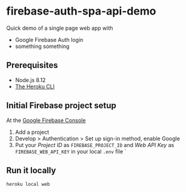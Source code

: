 # firebase-auth-spa-api-demo
Quick demo of a single page web app with
* Google Firebase Auth login
* something something

## Prerequisites
* Node.js 8.12
* [The Heroku CLI](https://devcenter.heroku.com/articles/heroku-cli)

## Initial Firebase project setup
At the [Google Firebase Console](https://console.firebase.google.com/)
1) Add a project
2) Develop > Authentication > Set up sign-in method, enable Google
3) Put your _Project ID_ as `FIREBASE_PROJECT_ID` and _Web API Key_ as `FIREBASE_WEB_API_KEY` in your local `.env` file
`

## Run it locally
`heroku local web`
